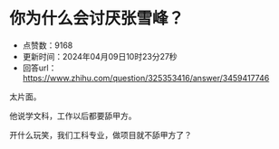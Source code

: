 # 你为什么会讨厌张雪峰？
- 点赞数：9168
- 更新时间：2024年04月09日10时23分27秒
- 回答url：https://www.zhihu.com/question/325353416/answer/3459417746
<body>
 <p data-pid="MWq1_oaQ">太片面。</p>
 <p data-pid="fhOs2p0v">他说学文科，工作以后都要舔甲方。</p>
 <p data-pid="0YJGdNRy">开什么玩笑，我们工科专业，做项目就不舔甲方了？</p>
</body>